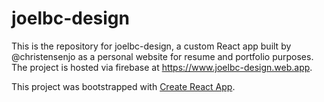# joelbc-design

This is the repository for joelbc-design, a custom React app built by @christensenjo as a personal website for resume and portfolio purposes. The project is hosted via firebase at https://www.joelbc-design.web.app.

This project was bootstrapped with [Create React App](https://github.com/facebook/create-react-app).
